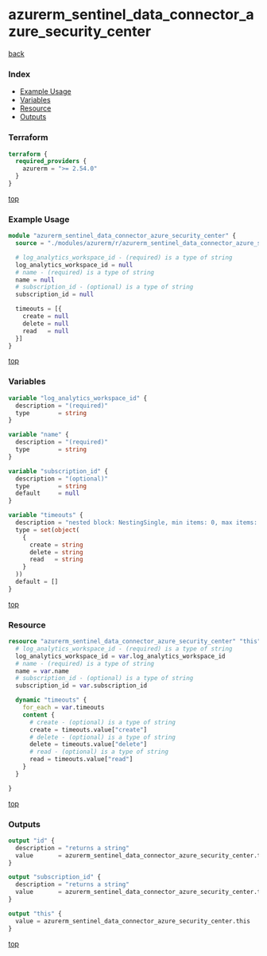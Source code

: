 # azurerm_sentinel_data_connector_azure_security_center

[back](../azurerm.md)

### Index

- [Example Usage](#example-usage)
- [Variables](#variables)
- [Resource](#resource)
- [Outputs](#outputs)

### Terraform

```terraform
terraform {
  required_providers {
    azurerm = ">= 2.54.0"
  }
}
```

[top](#index)

### Example Usage

```terraform
module "azurerm_sentinel_data_connector_azure_security_center" {
  source = "./modules/azurerm/r/azurerm_sentinel_data_connector_azure_security_center"

  # log_analytics_workspace_id - (required) is a type of string
  log_analytics_workspace_id = null
  # name - (required) is a type of string
  name = null
  # subscription_id - (optional) is a type of string
  subscription_id = null

  timeouts = [{
    create = null
    delete = null
    read   = null
  }]
}
```

[top](#index)

### Variables

```terraform
variable "log_analytics_workspace_id" {
  description = "(required)"
  type        = string
}

variable "name" {
  description = "(required)"
  type        = string
}

variable "subscription_id" {
  description = "(optional)"
  type        = string
  default     = null
}

variable "timeouts" {
  description = "nested block: NestingSingle, min items: 0, max items: 0"
  type = set(object(
    {
      create = string
      delete = string
      read   = string
    }
  ))
  default = []
}
```

[top](#index)

### Resource

```terraform
resource "azurerm_sentinel_data_connector_azure_security_center" "this" {
  # log_analytics_workspace_id - (required) is a type of string
  log_analytics_workspace_id = var.log_analytics_workspace_id
  # name - (required) is a type of string
  name = var.name
  # subscription_id - (optional) is a type of string
  subscription_id = var.subscription_id

  dynamic "timeouts" {
    for_each = var.timeouts
    content {
      # create - (optional) is a type of string
      create = timeouts.value["create"]
      # delete - (optional) is a type of string
      delete = timeouts.value["delete"]
      # read - (optional) is a type of string
      read = timeouts.value["read"]
    }
  }

}
```

[top](#index)

### Outputs

```terraform
output "id" {
  description = "returns a string"
  value       = azurerm_sentinel_data_connector_azure_security_center.this.id
}

output "subscription_id" {
  description = "returns a string"
  value       = azurerm_sentinel_data_connector_azure_security_center.this.subscription_id
}

output "this" {
  value = azurerm_sentinel_data_connector_azure_security_center.this
}
```

[top](#index)